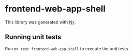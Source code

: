 # frontend-web-app-shell

This library was generated with [Nx](https://nx.dev).

## Running unit tests

Run `nx test frontend-web-app-shell` to execute the unit tests.
